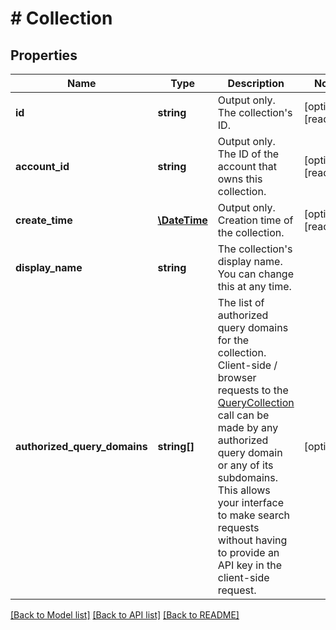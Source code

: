 # # Collection

## Properties

| Name                         | Type                          | Description                                                                                                                                                                                                                                                                                                                                    | Notes                 |
| ---------------------------- | ----------------------------- | ---------------------------------------------------------------------------------------------------------------------------------------------------------------------------------------------------------------------------------------------------------------------------------------------------------------------------------------------- | --------------------- |
| **id**                       | **string**                    | Output only. The collection&#39;s ID.                                                                                                                                                                                                                                                                                                          | [optional] [readonly] |
| **account_id**               | **string**                    | Output only. The ID of the account that owns this collection.                                                                                                                                                                                                                                                                                  | [optional] [readonly] |
| **create_time**              | [**\DateTime**](\DateTime.md) | Output only. Creation time of the collection.                                                                                                                                                                                                                                                                                                  | [optional] [readonly] |
| **display_name**             | **string**                    | The collection&#39;s display name. You can change this at any time.                                                                                                                                                                                                                                                                            |
| **authorized_query_domains** | **string[]**                  | The list of authorized query domains for the collection. Client-side / browser requests to the [QueryCollection](/api#operation/QueryCollection) call can be made by any authorized query domain or any of its subdomains. This allows your interface to make search requests without having to provide an API key in the client-side request. | [optional]            |

[[Back to Model list]](../../README.md#models) [[Back to API list]](../../README.md#endpoints) [[Back to README]](../../README.md)
